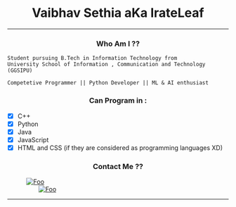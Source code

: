<h1 align="center">Vaibhav Sethia aKa IrateLeaf </h1>

***
<h3 align="center"> Who Am I ??</h3

    Student pursuing B.Tech in Information Technology from 
    University School of Information , Communication and Technology (GGSIPU) 
    
    Competetive Programmer || Python Developer || ML & AI enthusiast 
    
<h3 align="center"> Can Program in : </h3>

- [x] C++ 
- [x] Python 
- [x] Java 
- [x] JavaScript
- [x] HTML and CSS (if they are considered as programming languages XD)

<h3 align="center">Contact Me ?? </h3>

&nbsp;&nbsp;&nbsp;&nbsp;&nbsp;&nbsp;&nbsp;&nbsp;&nbsp;&nbsp;
<a href="https://github.com/vaibhavsethia" rel="some text" align="center" >![Foo](https://www.freeicons.io/laravel/public/uploads/icons/png/13855371531555590081-128.png)</a>
&nbsp;&nbsp;&nbsp;&nbsp;&nbsp;&nbsp;&nbsp;&nbsp;&nbsp;&nbsp;&nbsp;
&nbsp;&nbsp;&nbsp;&nbsp;&nbsp;&nbsp;&nbsp;&nbsp;&nbsp;&nbsp;&nbsp;&nbsp;&nbsp;
&nbsp;&nbsp;&nbsp;&nbsp;&nbsp;&nbsp;&nbsp;&nbsp;&nbsp;&nbsp;&nbsp;&nbsp;&nbsp;&nbsp;&nbsp;&nbsp;
&nbsp;&nbsp;&nbsp;&nbsp;&nbsp;&nbsp;&nbsp;&nbsp;&nbsp;&nbsp;&nbsp;&nbsp;&nbsp;&nbsp;&nbsp;&nbsp;&nbsp;&nbsp;
&nbsp;&nbsp;&nbsp;&nbsp;&nbsp;&nbsp;&nbsp;&nbsp;&nbsp;&nbsp;&nbsp;&nbsp;&nbsp;&nbsp;&nbsp;&nbsp;&nbsp;&nbsp;&nbsp;
&nbsp;&nbsp;&nbsp;&nbsp;&nbsp;&nbsp;&nbsp;&nbsp;&nbsp;&nbsp;&nbsp;&nbsp;&nbsp;&nbsp;&nbsp;&nbsp;&nbsp;&nbsp;&nbsp;&nbsp;&nbsp;
&nbsp;&nbsp;&nbsp;&nbsp;&nbsp;&nbsp;&nbsp;&nbsp;&nbsp;&nbsp;&nbsp;&nbsp;&nbsp;&nbsp;&nbsp;&nbsp;&nbsp;
<a href="https://mail.google.com/mail/u/0/#inbox?compose=DmwnWstxQxTZphTnmQXFtPSfPXKJFjpvBtQBxTmjCTLtfLnBfZwBQCTPHWPpFghFCtjqPZMMJskl" rel="some text" align="center" >![Foo](https://cdn2.iconfinder.com/data/icons/social-icons-color/512/gmail-128.png)</a>

***
